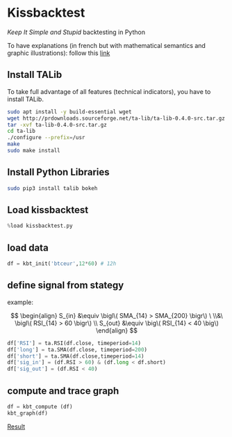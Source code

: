 # Kissbacktest

_Keep It Simple and Stupid_ backtesting in Python

To have explanations (in french but with mathematical semantics and graphic illustrations): 
follow this [link](https://carboleum.github.io/jekyll/2022/08/10/Introduction-au-backtesting.html)

## Install TALib

To take full advantage of all features (technical indicators), you have to install TALib.

```bash
sudo apt install -y build-essential wget
wget http://prdownloads.sourceforge.net/ta-lib/ta-lib-0.4.0-src.tar.gz
tar -xvf ta-lib-0.4.0-src.tar.gz
cd ta-lib
./configure --prefix=/usr
make
sudo make install
```

## Install Python Libraries

```bash
sudo pip3 install talib bokeh
```

## Load kissbacktest
```python
%load kissbacktest.py
```

## load data
```python
df = kbt_init('btceur',12*60) # 12h
```

## define signal from stategy

example:

$$
\begin{align}
    S_{in} &\equiv \bigl\( SMA_{14} > SMA_{200} \bigr\) \ \\&\  \bigl\( RSI_{14} > 60 \bigr\) \\
    S_{out} &\equiv \big\( RSI_{14} < 40 \big\)
\end{align}
$$

```python
df['RSI'] = ta.RSI(df.close, timeperiod=14)
df['long'] = ta.SMA(df.close, timeperiod=200)
df['short'] = ta.SMA(df.close,timeperiod=14)
df['sig_in'] = (df.RSI > 60) & (df.long < df.short)
df['sig_out'] = (df.RSI < 40)
```

## compute and trace graph

```python
df = kbt_compute (df)
kbt_graph(df)
```

[Result](./example-plot.html)
